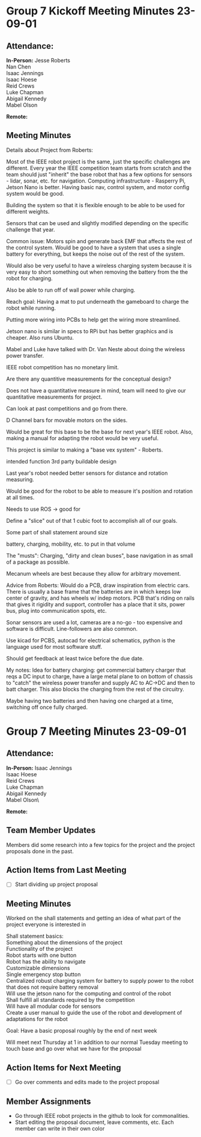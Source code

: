 # Group 7 Kickoff Meeting Minutes 23-09-01

## Attendance:

**In-Person:**
Jesse Roberts\
Nan Chen\
Isaac Jennings\
Isaac Hoese\
Reid Crews\
Luke Chapman\
Abigail Kennedy\
Mabel Olson

**Remote:**

## Meeting Minutes

Details about Project from Roberts:

Most of the IEEE robot project is the same, just the specific challenges are different. Every year the IEEE competition team starts from scratch and the team should just "inherit" the base robot that has a few options for sensors - lidar, sonar, etc. for navigation. Computing infrastructure - Rasperry Pi, Jetson Nano is better. Having basic nav, control system, and motor config system would be good.

Building the system so that it is flexible enough to be able to be used for different weights.

Sensors that can be used and slightly modified depending on the specific challenge that year.

Common issue: Motors spin and generate back EMF that affects the rest of the control system. Would be good to have a system that uses a single battery for everything, but keeps the noise out of the rest of the system.

Would also be very useful to have a wireless charging system because it is very easy to short something out when removing the battery from the the robot for charging.

Also be able to run off of wall power while charging.

Reach goal: Having a mat to put underneath the gameboard to charge the robot while running.

Putting more wiring into PCBs to help get the wiring more streamlined.

Jetson nano is similar in specs to RPi but has better graphics and is cheaper. Also runs Ubuntu.

Mabel and Luke have talked with Dr. Van Neste about doing the wireless power transfer.

IEEE robot competition has no monetary limit.

Are there any quantitive measurements for the conceptual design?

Does not have a quantitative measure in mind, team will need to give our quantitative measurements for project.

Can look at past competitions and go from there.

D Channel bars for movable motors on the sides.

Would be great for this base to be the base for next year's IEEE robot. Also, making a manual for adapting the robot would be very useful.

This project is similar to making a "base vex system" - Roberts.

intended function
3rd party buildable design

Last year's robot needed better sensors for distance and rotation measuring.

Would be good for the robot to be able to measure it's position and rotation at all times.

Needs to use ROS -> good for

Define a "slice" out of that 1 cubic foot to accomplish all of our goals.

Some part of shall statement around size

battery, charging, mobility, etc. to put in that volume

The "musts": Charging, "dirty and clean buses", base navigation in as small of a package as possible.

Mecanum wheels are best because they allow for arbitrary movement.

Advice from Roberts: Would do a PCB, draw inspiration from electric cars. There is usually a base frame that the batteries are in which keeps low center of gravity, and has wheels w/ indep motors. PCB that's riding on rails that gives it rigidity and support, controller has a place that it sits, power bus, plug into communication spots, etc.

Sonar sensors are used a lot, cameras are a no-go - too expensive and software is difficult. Line-followers are also common.

Use kicad for PCBS, autocad for electrical schematics, python is the language used for most software stuff.

Should get feedback at least twice before the due date.

My notes:
Idea for battery charging: get commercial battery charger that reqs a DC input to charge, have a large metal plane to on bottom of chassis to "catch" the wireless power transfer and supply AC to AC->DC and then to batt charger. This also blocks the charging from the rest of the circuitry.

Maybe having two batteries and then having one charged at a time, switching off once fully charged.

# Group 7 Meeting Minutes 23-09-01

## Attendance:

**In-Person:**
Isaac Jennings\
Isaac Hoese\
Reid Crews\
Luke Chapman\
Abigail Kennedy\
Mabel Olson\

**Remote:**

## Team Member Updates

Members did some research into a few topics for the project and the project proposals done in the past.

## Action Items from Last Meeting

- [ ] Start dividing up project proposal

## Meeting Minutes

Worked on the shall statements and getting an idea of what part of the project everyone is interested in

Shall statement basics:\
Something about the dimensions of the project\
Functionality of the project\
Robot starts with one button\
Robot has the ability to navigate\
Customizable dimensions\
Single emergency stop button\
Centralized robust charging system for battery to supply power to the robot that does not require battery removal\
Will use the jetson nano for the computing and control of the robot\
Shall fulfill all standards required by the competition\
Will have all modular code for sensors\
Create a user manual to guide the use of the robot and development of adaptations for the robot

Goal: Have a basic proposal roughly by the end of next week

Will meet next Thursday at 1 in addition to our normal Tuesday meeting to touch base and go over what we have for the proposal

## Action Items for Next Meeting

- [ ] Go over comments and edits made to the project proposal

## Member Assignments

- Go through IEEE robot projects in the github to look for commonalities.
- Start editing the proposal document, leave comments, etc. Each member can write in their own color
